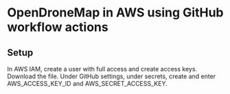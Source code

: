 # OpenDroneMap in AWS using GitHub workflow actions

## Setup

In AWS IAM, create a user with full access and create access keys. Download the file. Under GitHub settings, under secrets, create and enter AWS_ACCESS_KEY_ID and AWS_SECRET_ACCESS_KEY.
